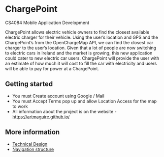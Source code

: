 # ChargePoint
CS4084 Mobile Application Development

ChargePoint allows electric vehicle owners to find the closest available electric charger for their vehicle. Using the user’s location and GPS and the ChargePoint’s from the OpenChargeMap API, we can find the closest car charger to the user’s location. Given that a lot of people are now switching to electric cars in Ireland and the market is growing, this new application could cater to new electric car users. ChargePoint will provide the user with an estimate of how much it will cost to fill the car with electricity and users will be able to pay for power at a ChargePoint.

## Getting started

* You must Create account using Google / Mail
* You must Accept Terms pop up and allow Location Access for the map to work
* All information about the project is on the website - https://artmaguire.github.io/

## More information

* [Technical Design](design.md)
* [Navigation structure](structure.md)